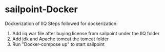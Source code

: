# sailpoint-Docker
Dockerization of IIQ
Steps followed for dockerization:
1. Add iiq.war file after buying license from sailpoint under the IIQ folder
2. Add jdk and Apache tomcat the tomcat folder
3. Run "Docker-compose up" to start sailpoint
